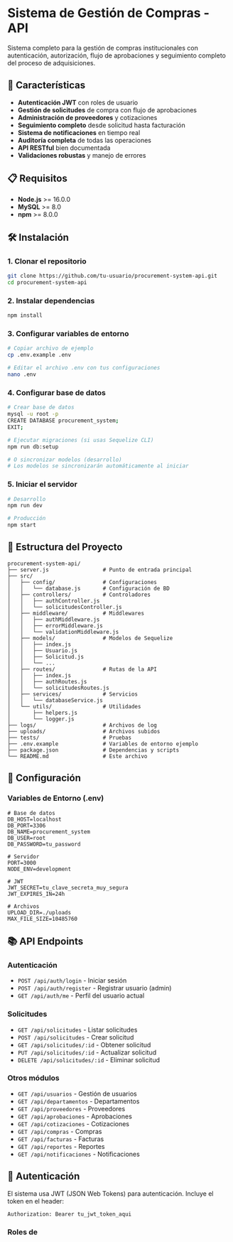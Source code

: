 # Sistema de Gestión de Compras - API

Sistema completo para la gestión de compras institucionales con autenticación, autorización, flujo de aprobaciones y seguimiento completo del proceso de adquisiciones.

## 🚀 Características

- **Autenticación JWT** con roles de usuario
- **Gestión de solicitudes** de compra con flujo de aprobaciones
- **Administración de proveedores** y cotizaciones
- **Seguimiento completo** desde solicitud hasta facturación
- **Sistema de notificaciones** en tiempo real
- **Auditoría completa** de todas las operaciones
- **API RESTful** bien documentada
- **Validaciones robustas** y manejo de errores

## 📋 Requisitos

- **Node.js** >= 16.0.0
- **MySQL** >= 8.0
- **npm** >= 8.0.0

## 🛠️ Instalación

### 1. Clonar el repositorio
```bash
git clone https://github.com/tu-usuario/procurement-system-api.git
cd procurement-system-api
```

### 2. Instalar dependencias
```bash
npm install
```

### 3. Configurar variables de entorno
```bash
# Copiar archivo de ejemplo
cp .env.example .env

# Editar el archivo .env con tus configuraciones
nano .env
```

### 4. Configurar base de datos
```bash
# Crear base de datos
mysql -u root -p
CREATE DATABASE procurement_system;
EXIT;

# Ejecutar migraciones (si usas Sequelize CLI)
npm run db:setup

# O sincronizar modelos (desarrollo)
# Los modelos se sincronizarán automáticamente al iniciar
```

### 5. Iniciar el servidor
```bash
# Desarrollo
npm run dev

# Producción
npm start
```

## 📁 Estructura del Proyecto

```
procurement-system-api/
├── server.js                 # Punto de entrada principal
├── src/
│   ├── config/               # Configuraciones
│   │   └── database.js       # Configuración de BD
│   ├── controllers/          # Controladores
│   │   ├── authController.js
│   │   └── solicitudesController.js
│   ├── middleware/           # Middlewares
│   │   ├── authMiddleware.js
│   │   ├── errorMiddleware.js
│   │   └── validationMiddleware.js
│   ├── models/               # Modelos de Sequelize
│   │   ├── index.js
│   │   ├── Usuario.js
│   │   ├── Solicitud.js
│   │   └── ...
│   ├── routes/               # Rutas de la API
│   │   ├── index.js
│   │   ├── authRoutes.js
│   │   └── solicitudesRoutes.js
│   ├── services/             # Servicios
│   │   └── databaseService.js
│   └── utils/                # Utilidades
│       ├── helpers.js
│       └── logger.js
├── logs/                     # Archivos de log
├── uploads/                  # Archivos subidos
├── tests/                    # Pruebas
├── .env.example              # Variables de entorno ejemplo
├── package.json              # Dependencias y scripts
└── README.md                 # Este archivo
```

## 🔧 Configuración

### Variables de Entorno (.env)

```env
# Base de datos
DB_HOST=localhost
DB_PORT=3306
DB_NAME=procurement_system
DB_USER=root
DB_PASSWORD=tu_password

# Servidor
PORT=3000
NODE_ENV=development

# JWT
JWT_SECRET=tu_clave_secreta_muy_segura
JWT_EXPIRES_IN=24h

# Archivos
UPLOAD_DIR=./uploads
MAX_FILE_SIZE=10485760
```

## 📚 API Endpoints

### Autenticación
- `POST /api/auth/login` - Iniciar sesión
- `POST /api/auth/register` - Registrar usuario (admin)
- `GET /api/auth/me` - Perfil del usuario actual

### Solicitudes
- `GET /api/solicitudes` - Listar solicitudes
- `POST /api/solicitudes` - Crear solicitud
- `GET /api/solicitudes/:id` - Obtener solicitud
- `PUT /api/solicitudes/:id` - Actualizar solicitud
- `DELETE /api/solicitudes/:id` - Eliminar solicitud

### Otros módulos
- `GET /api/usuarios` - Gestión de usuarios
- `GET /api/departamentos` - Departamentos
- `GET /api/proveedores` - Proveedores
- `GET /api/aprobaciones` - Aprobaciones
- `GET /api/cotizaciones` - Cotizaciones
- `GET /api/compras` - Compras
- `GET /api/facturas` - Facturas
- `GET /api/reportes` - Reportes
- `GET /api/notificaciones` - Notificaciones

## 🔐 Autenticación

El sistema usa JWT (JSON Web Tokens) para autenticación. Incluye el token en el header:

```bash
Authorization: Bearer tu_jwt_token_aqui
```

### Roles de